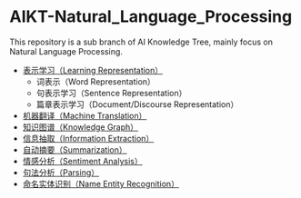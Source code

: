 # AIKT-Natural_Language_Processing
This repository is a sub branch of AI Knowledge Tree, mainly focus on Natural Language Processing.



- [表示学习（Learning Representation）]()
  - 词表示（Word Representation）
  - 句表示学习（Sentence Representation）
  - 篇章表示学习（Document/Discourse Representation）
- [机器翻译（Machine Translation）]()
- [知识图谱（Knowledge Graph）]()
- [信息抽取（Information Extraction）]()
- [自动摘要（Summarization）]()
- [情感分析（Sentiment Analysis）]()
- [句法分析（Parsing）]()
- [命名实体识别（Name Entity Recognition）]()
